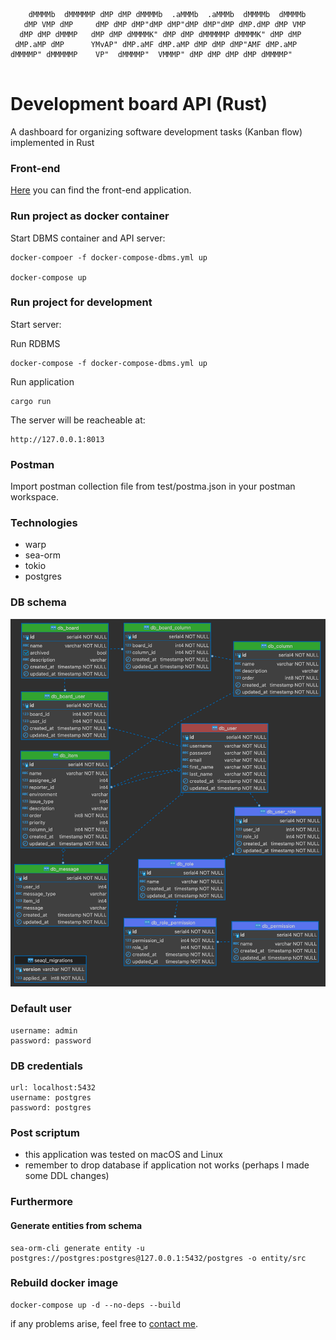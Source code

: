 ```
    dMMMMb  dMMMMMP dMP dMP dMMMMb  .aMMMb  .aMMMb  dMMMMb  dMMMMb 
   dMP VMP dMP     dMP dMP dMP"dMP dMP"dMP dMP"dMP dMP.dMP dMP VMP 
  dMP dMP dMMMP   dMP dMP dMMMMK" dMP dMP dMMMMMP dMMMMK" dMP dMP  
 dMP.aMP dMP      YMvAP" dMP.aMF dMP.aMP dMP dMP dMP"AMF dMP.aMP   
dMMMMP" dMMMMMP    VP"  dMMMMP"  VMMMP" dMP dMP dMP dMP dMMMMP"    
                                                                   
```

# Development board API (Rust)

A dashboard for organizing software development tasks (Kanban flow) implemented in Rust

### Front-end

[Here](https://github.com/goto-eof/dev_board_react) you can find the front-end application.

### Run project as docker container 

Start DBMS container and API server:

```
docker-compoer -f docker-compose-dbms.yml up

docker-compose up
```
### Run project for development

Start server:

Run RDBMS
```
docker-compose -f docker-compose-dbms.yml up
```

Run application
```
cargo run
```

The server will be reacheable at:

```
http://127.0.0.1:8013
```

### Postman

Import postman collection file from test/postma.json in your postman workspace.

### Technologies

- warp
- sea-orm
- tokio
- postgres

### DB schema

![db schema](schema.png)

### Default user

```
username: admin
password: password
```

### DB credentials
```
url: localhost:5432
username: postgres
password: postgres
```

### Post scriptum

- this application was tested on macOS and Linux
- remember to drop database if application not works (perhaps I made some DDL changes)

### Furthermore

#### Generate entities from schema

```
sea-orm-cli generate entity -u postgres://postgres:postgres@127.0.0.1:5432/postgres -o entity/src
```

### Rebuild docker image

```
docker-compose up -d --no-deps --build
```

if any problems arise, feel free to [contact me](https://andre-i.dev/#contactme).

